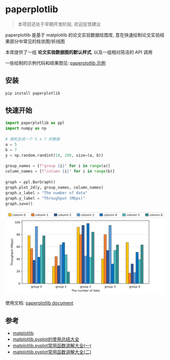 # paperplotlib

> 本项目还处于早期开发阶段, 欢迎反馈建议

paperplotlib 是基于 matplotlib 的论文实验数据绘图库, 意在快速绘制论文实验结果部分中常见的柱状图/折线图

本库提供了一组 **论文实验数据图的默认样式**, 以及一组相对简洁的 API 调用

一些绘制的示例代码和结果图见: [paperplotlib 示例](https://luzhixing12345.github.io/paperplotlib/articles/md-docs/使用示例/)

## 安装

```bash
pip install paperplotlib
```

## 快速开始

```python
import paperplotlib as ppl
import numpy as np

# 随机生成一个 5 x 7 的数据
a = 5
b = 7
y = np.random.randint(10, 100, size=(a, b))

group_names = [f"group {i}" for i in range(a)]
column_names = [f"column {i}" for i in range(b)]

graph = ppl.BarGraph()
graph.plot_2d(y, group_names, column_names)
graph.x_label = "The number of data"
graph.y_label = "Throughput (Mbps)"
graph.save()
```

![](./images/paperplotlib/result.png)

使用文档: [paperplotlib document](https://luzhixing12345.github.io/paperplotlib/)

## 参考

- [matplotlib](https://matplotlib.org/stable/users/index.html)
- [matplotlib.pyplot的使用总结大全](https://www.zhihu.com/tardis/zm/art/139052035?source_id=1003)
- [matplotlib.pyplot常用函数讲解大全(一)](https://zhuanlan.zhihu.com/p/139475633)
- [matplotlib.pyplot常用函数讲解大全(二)](https://zhuanlan.zhihu.com/p/139946399)
